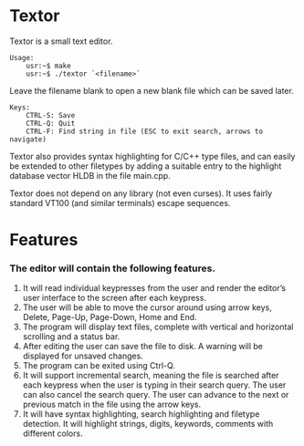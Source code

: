 Textor
===

Textor is a small text editor.

```console
Usage:
    usr:~$ make
    usr:~$ ./textor `<filename>` 
```
Leave the filename blank to open a new blank file which can be saved later.
```console
Keys:
    CTRL-S: Save
    CTRL-Q: Quit
    CTRL-F: Find string in file (ESC to exit search, arrows to navigate)
```
Textor also provides syntax highlighting for C/C++ type files, and can  easily be
extended to other filetypes by adding a suitable entry to the highlight database
vector HLDB in the file main.cpp.

Textor does not depend on any library (not even curses). It uses fairly standard
VT100 (and similar terminals) escape sequences.

Features
===

<h3>The editor will contain the following features.</h3>

<ol>
<li>It will read individual keypresses from the user and render the editor’s user interface to the screen after each keypress.</li>
<li>The user will be able to move the cursor around using arrow keys, Delete, Page-Up, Page-Down, Home and End.</li>
<li>The program will display text files, complete with vertical and horizontal scrolling and a status bar.</li>
<li>After editing the user can save the file to disk. A warning will be displayed for unsaved changes.</li>
<li>The program can be exited using Ctrl-Q.</li>
<li>It will support incremental search, meaning the file is searched after each keypress when the user is typing in their search query. The user can also cancel the search query. The user can advance to the next or previous match in the file using the arrow keys.</li>
<li>It will have syntax highlighting, search highlighting and filetype detection. It will highlight strings, digits, keywords, comments with different colors.</li>
</ol>
